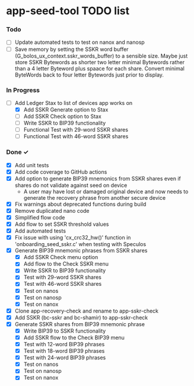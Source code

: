 # app-seed-tool TODO list

### Todo

- [ ] Update automated tests to test on nanox and nanosp
- [ ] Save memory by setting the SSKR word buffer (G_bolos_ux_context.sskr_words_buffer) to a sensible size. Maybe just store SSKR Bytewords as shorter two letter minimal Bytewords rather than a 4 letter Byteword plus spaace for each share. Convert minimal ByteWords back to four letter Bytewords just prior to display.

### In Progress

- [ ] Add Ledger Stax to list of devices app works on
  - [x] Add SSKR Generate option to Stax
  - [ ] Add SSKR Check option to Stax
  - [ ] Write SSKR to BIP39 functionality
  - [ ] Functional Test with 29-word SSKR shares
  - [ ] Functional Test with 46-word SSKR shares

### Done ✓

- [x] Add unit tests
- [x] Add code coverage to GitHub actions
- [x] Add option to generate BIP39 mnemonics from SSKR shares even if shares do not validate against seed on device
  - A user may have lost or damaged original device and now needs to generate the recovery phrase from another secure device
- [x] Fix warnings about deprecated functions during build
- [x] Remove duplicated nano code
- [x] Simplified flow code
- [x] Add flow to set SSKR threshold values
- [x] Add automated tests
- [x] Fix issue with using 'cx_crc32_hw()' function in 'onboarding_seed_sskr.c' when testing with Speculos
- [x] Generate BIP39 mnemonic phrases from SSKR shares
  - [x] Add SSKR Check menu option
  - [x] Add flow to the Check SSKR menu
  - [x] Write SSKR to BIP39 functionality
  - [x] Test with 29-word SSKR shares
  - [x] Test with 46-word SSKR shares
  - [x] Test on nanos
  - [x] Test on nanosp
  - [x] Test on nanox
- [x] Clone app-recovery-check and rename to app-sskr-check
- [x] Add SSKR (bc-sskr and bc-shamir) to app-sskr-check
- [x] Generate SSKR shares from BIP39 mnemonic phrase
  - [x] Write BIP39 to SSKR functionality
  - [x] Add SSKR flow to the Check BIP39 menu
  - [x] Test with 12-word BIP39 phrases
  - [x] Test with 18-word BIP39 phrases
  - [x] Test with 24-word BIP39 phrases
  - [x] Test on nanos
  - [x] Test on nanosp
  - [x] Test on nanox
